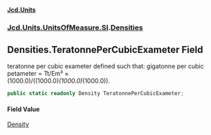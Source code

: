 #### [Jcd.Units](index.md 'index')
### [Jcd.Units.UnitsOfMeasure.SI](Jcd.Units.UnitsOfMeasure.SI.md 'Jcd.Units.UnitsOfMeasure.SI').[Densities](Densities.md 'Jcd.Units.UnitsOfMeasure.SI.Densities')

## Densities.TeratonnePerCubicExameter Field

teratonne per cubic exameter defined such that: gigatonne per cubic petameter = Tt/Em³ ×  
(1000.0)/((1000.0)*(1000.0)*(1000.0)).

```csharp
public static readonly Density TeratonnePerCubicExameter;
```

#### Field Value
[Density](Density.md 'Jcd.Units.UnitTypes.Density')